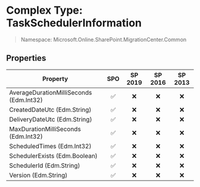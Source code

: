 # Complex Type: TaskSchedulerInformation

> Namespace: Microsoft.Online.SharePoint.MigrationCenter.Common

## Properties

Property | SPO | SP 2019 | SP 2016 | SP 2013
----------|:---:|:-------:|:-------:|:-------:
AverageDurationMilliSeconds (Edm.Int32) | ✅ | ❌ | ❌ | ❌
CreatedDateUtc (Edm.String) | ✅ | ❌ | ❌ | ❌
DeliveryDateUtc (Edm.String) | ✅ | ❌ | ❌ | ❌
MaxDurationMilliSeconds (Edm.Int32) | ✅ | ❌ | ❌ | ❌
ScheduledTimes (Edm.Int32) | ✅ | ❌ | ❌ | ❌
SchedulerExists (Edm.Boolean) | ✅ | ❌ | ❌ | ❌
SchedulerId (Edm.String) | ✅ | ❌ | ❌ | ❌
Version (Edm.String) | ✅ | ❌ | ❌ | ❌